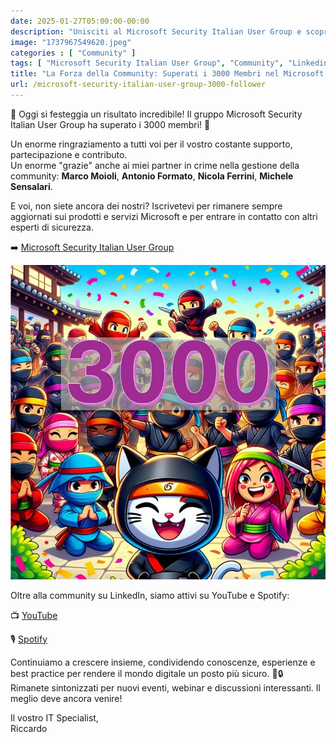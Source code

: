 ```yaml
---
date: 2025-01-27T05:00:00-00:00
description: "Unisciti al Microsoft Security Italian User Group e scopri le ultime novità su prodotti e servizi Microsoft. Condividi conoscenze e best practice con oltre 3000 esperti di sicurezza. Iscriviti ora per rimanere aggiornato e partecipare a eventi esclusivi."
image: "1737967549620.jpeg"
categories : [ "Community" ]
tags: [ "Microsoft Security Italian User Group", "Community", "Linkedin", "WSUS" ]
title: "La Forza della Community: Superati i 3000 Membri nel Microsoft Security Italian User Group"
url: /microsoft-security-italian-user-group-3000-follower
---
```

🎉 Oggi si festeggia un risultato incredibile! Il gruppo Microsoft Security Italian User Group ha superato i 3000 membri! 🚀

Un enorme ringraziamento a tutti voi per il vostro costante supporto, partecipazione e contributo.  
Un enorme "grazie" anche ai miei partner in crime nella gestione della community: **Marco Moioli**, **Antonio Formato**, **Nicola Ferrini**, **Michele Sensalari**.

E voi, non siete ancora dei nostri? Iscrivetevi per rimanere sempre aggiornati sui prodotti e servizi Microsoft e per entrare in contatto con altri esperti di sicurezza. 

➡️ [Microsoft Security Italian User Group](https://aka.ms/msiug)

[![Festeggiamo i 3000 fmembri della community!](1737967549620.jpeg)](https://aka.ms/msiug)

Oltre alla community su LinkedIn, siamo attivi su YouTube e Spotify:

📺 [YouTube](https://www.youtube.com/@microsoftsecurityitalianus7402)

🎙️ [Spotify](https://open.spotify.com/show/6DYut6ML56sjtLJB6YGI7i?si=fc2ccf001edb40f4&nd=1&dlsi=d58f55bb18d34603)

Continuiamo a crescere insieme, condividendo conoscenze, esperienze e best practice per rendere il mondo digitale un posto più sicuro. 💪🔒   
Rimanete sintonizzati per nuovi eventi, webinar e discussioni interessanti. Il meglio deve ancora venire!

Il vostro IT Specialist,  
Riccardo